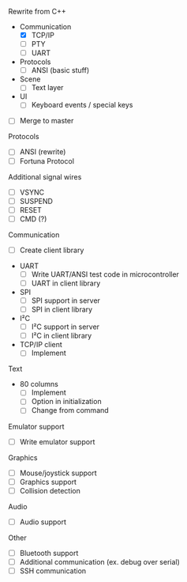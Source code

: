 Rewrite from C++
 - Communication
   - [x] TCP/IP
   - [ ] PTY
   - [ ] UART
 - Protocols
   - [ ] ANSI (basic stuff)
 - Scene
   - [ ] Text layer
 - UI
   - [ ] Keyboard events / special keys
 - [ ] Merge to master
   
Protocols
 - [ ] ANSI (rewrite)
 - [ ] Fortuna Protocol

Additional signal wires
 - [ ] VSYNC
 - [ ] SUSPEND
 - [ ] RESET
 - [ ] CMD (?)

Communication
 - [ ] Create client library
 - UART 
    - [ ] Write UART/ANSI test code in microcontroller
    - [ ] UART in client library
 - SPI
   - [ ] SPI support in server
   - [ ] SPI in client library
 - I²C
    - [ ] I²C support in server
    - [ ] I²C in client library
 - TCP/IP client
   - [ ] Implement

Text
 - 80 columns
   - [ ] Implement
   - [ ] Option in initialization
   - [ ] Change from command

Emulator support
 - [ ] Write emulator support

Graphics
 - [ ] Mouse/joystick support
 - [ ] Graphics support
 - [ ] Collision detection

Audio
 - [ ] Audio support

Other
 - [ ] Bluetooth support
 - [ ] Additional communication (ex. debug over serial)
 - [ ] SSH communication